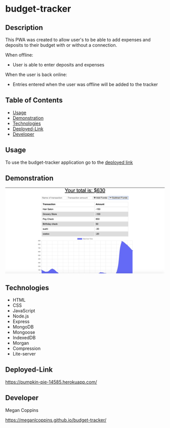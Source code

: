 # budget-tracker

## Description

This PWA was created to allow user's to be able to add expenses and deposits to their budget with or without a connection. 

When offline:
* User is able to enter deposits and expenses

When the user is back online: 
* Entries entered when the user was offline will be added to the tracker

## Table of Contents
* [Usage](#Usage)
* [Demonstration](#Demonstration)
* [Technologies](#Technologies)
* [Deployed-Link](#Deployed-Link)
* [Developer](#Developer)

## Usage

To use the budget-tracker application go to the [deployed link](#Deployed-Link)

## Demonstration

<img src="/assets/budget_tracker.png" alt="budget tracker image">

## Technologies

* HTML
* CSS
* JavaScript
* Node.js
* Express
* MongoDB
* Mongoose
* IndexedDB
* Morgan
* Compression
* Lite-server

## Deployed-Link

https://pumpkin-pie-14585.herokuapp.com/

## Developer

Megan Coppins

 https://meganlcoppins.github.io/budget-tracker/

